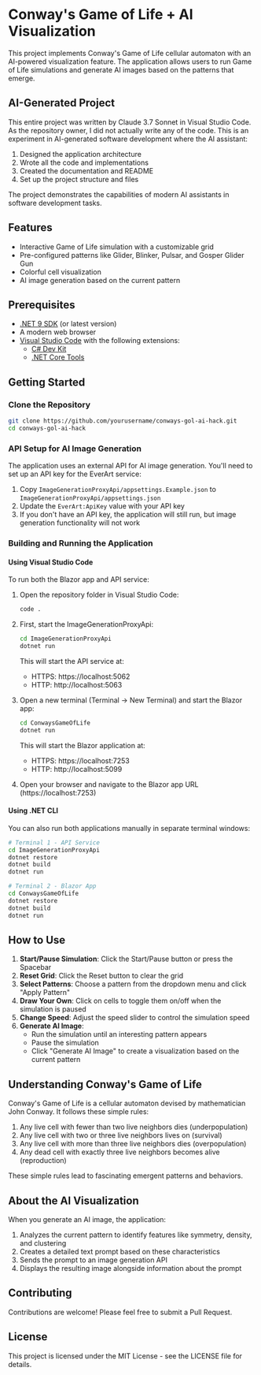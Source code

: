 # Conway's Game of Life + AI Visualization

This project implements Conway's Game of Life cellular automaton with an AI-powered visualization feature. The application allows users to run Game of Life simulations and generate AI images based on the patterns that emerge.

## AI-Generated Project

This entire project was written by Claude 3.7 Sonnet in Visual Studio Code. As the repository owner, I did not actually write any of the code. This is an experiment in AI-generated software development where the AI assistant:

1. Designed the application architecture
2. Wrote all the code and implementations
3. Created the documentation and README
4. Set up the project structure and files

The project demonstrates the capabilities of modern AI assistants in software development tasks.

## Features

- Interactive Game of Life simulation with a customizable grid
- Pre-configured patterns like Glider, Blinker, Pulsar, and Gosper Glider Gun
- Colorful cell visualization
- AI image generation based on the current pattern

## Prerequisites

- [.NET 9 SDK](https://dotnet.microsoft.com/download) (or latest version)
- A modern web browser
- [Visual Studio Code](https://code.visualstudio.com/) with the following extensions:
  - [C# Dev Kit](https://marketplace.visualstudio.com/items?itemName=ms-dotnettools.csdevkit)
  - [.NET Core Tools](https://marketplace.visualstudio.com/items?itemName=ms-dotnettools.vscode-dotnet-runtime)

## Getting Started

### Clone the Repository

```bash
git clone https://github.com/yourusername/conways-gol-ai-hack.git
cd conways-gol-ai-hack
```

### API Setup for AI Image Generation

The application uses an external API for AI image generation. You'll need to set up an API key for the EverArt service:

1. Copy `ImageGenerationProxyApi/appsettings.Example.json` to `ImageGenerationProxyApi/appsettings.json`
2. Update the `EverArt:ApiKey` value with your API key
3. If you don't have an API key, the application will still run, but image generation functionality will not work

### Building and Running the Application

#### Using Visual Studio Code

To run both the Blazor app and API service:

1. Open the repository folder in Visual Studio Code:
   ```bash
   code .
   ```

2. First, start the ImageGenerationProxyApi:
   ```bash
   cd ImageGenerationProxyApi
   dotnet run
   ```
   This will start the API service at:
   - HTTPS: https://localhost:5062
   - HTTP: http://localhost:5063

3. Open a new terminal (Terminal → New Terminal) and start the Blazor app:
   ```bash
   cd ConwaysGameOfLife
   dotnet run
   ```
   This will start the Blazor application at:
   - HTTPS: https://localhost:7253
   - HTTP: http://localhost:5099

4. Open your browser and navigate to the Blazor app URL (https://localhost:7253)

#### Using .NET CLI

You can also run both applications manually in separate terminal windows:

```bash
# Terminal 1 - API Service
cd ImageGenerationProxyApi
dotnet restore
dotnet build
dotnet run

# Terminal 2 - Blazor App
cd ConwaysGameOfLife
dotnet restore
dotnet build
dotnet run
```

## How to Use

1. **Start/Pause Simulation**: Click the Start/Pause button or press the Spacebar
2. **Reset Grid**: Click the Reset button to clear the grid
3. **Select Patterns**: Choose a pattern from the dropdown menu and click "Apply Pattern"
4. **Draw Your Own**: Click on cells to toggle them on/off when the simulation is paused
5. **Change Speed**: Adjust the speed slider to control the simulation speed
6. **Generate AI Image**: 
   - Run the simulation until an interesting pattern appears
   - Pause the simulation
   - Click "Generate AI Image" to create a visualization based on the current pattern

## Understanding Conway's Game of Life

Conway's Game of Life is a cellular automaton devised by mathematician John Conway. It follows these simple rules:

1. Any live cell with fewer than two live neighbors dies (underpopulation)
2. Any live cell with two or three live neighbors lives on (survival)
3. Any live cell with more than three live neighbors dies (overpopulation)
4. Any dead cell with exactly three live neighbors becomes alive (reproduction)

These simple rules lead to fascinating emergent patterns and behaviors.


## About the AI Visualization

When you generate an AI image, the application:
1. Analyzes the current pattern to identify features like symmetry, density, and clustering
2. Creates a detailed text prompt based on these characteristics
3. Sends the prompt to an image generation API
4. Displays the resulting image alongside information about the prompt

## Contributing

Contributions are welcome! Please feel free to submit a Pull Request.

## License

This project is licensed under the MIT License - see the LICENSE file for details.
